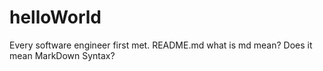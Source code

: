 # helloWorld
Every software engineer first met.
README.md what is md mean? Does it mean MarkDown Syntax?
